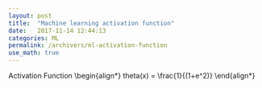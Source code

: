 ```yaml
---
layout: post
title:  "Machine learning activation function"
date:   2017-11-14 12:44:13
categories: ML
permalink: /archivers/ml-activation-function
use_math: true
---
```


Activation Function
\begin{align\*}
    theta(x) = \frac{1}{(1+e^2)}
\end{align\*}
